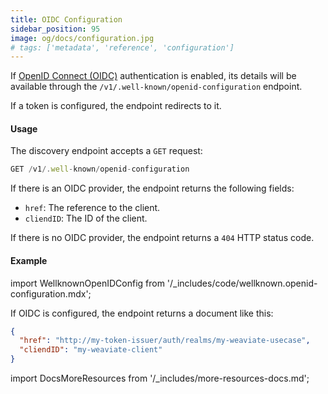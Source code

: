 ```yaml
---
title: OIDC Configuration
sidebar_position: 95
image: og/docs/configuration.jpg
# tags: ['metadata', 'reference', 'configuration']
---
```


If [OpenID Connect (OIDC)](/developers/weaviate/configuration/authentication.md) authentication is enabled, its details will be available through the `/v1/.well-known/openid-configuration` endpoint.

If a token is configured, the endpoint redirects to it.

#### Usage

The discovery endpoint accepts a `GET` request:

```js
GET /v1/.well-known/openid-configuration
```

If there is an OIDC provider, the endpoint returns the following fields:
- `href`: The reference to the client.
- `cliendID`: The ID of the client.

If there is no OIDC provider, the endpoint returns a `404` HTTP status code.

#### Example

import WellknownOpenIDConfig from '/_includes/code/wellknown.openid-configuration.mdx';

<WellknownOpenIDConfig/>

If OIDC is configured, the endpoint returns a document like this:

```json
{
  "href": "http://my-token-issuer/auth/realms/my-weaviate-usecase",
  "cliendID": "my-weaviate-client"
}
```

import DocsMoreResources from '/_includes/more-resources-docs.md';

<DocsMoreResources />
